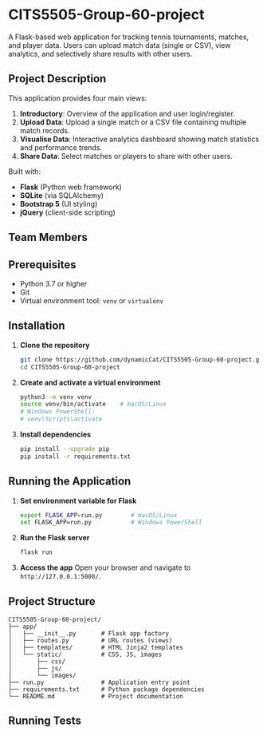 # CITS5505-Group-60-project

A Flask-based web application for tracking tennis tournaments, matches, and player data. Users can upload match data (single or CSV), view analytics, and selectively share results with other users.

## Project Description

This application provides four main views:

1. **Introductory**: Overview of the application and user login/register.
2. **Upload Data**: Upload a single match or a CSV file containing multiple match records.
3. **Visualise Data**: Interactive analytics dashboard showing match statistics and performance trends.
4. **Share Data**: Select matches or players to share with other users.

Built with:

* **Flask** (Python web framework)
* **SQLite** (via SQLAlchemy)
* **Bootstrap 5** (UI styling)
* **jQuery** (client-side scripting)

## Team Members

## Prerequisites

* Python 3.7 or higher
* Git
* Virtual environment tool: `venv` or `virtualenv`

## Installation

1. **Clone the repository**
   ```bash
   git clone https://github.com/dynamicCat/CITS5505-Group-60-project.git
   cd CITS5505-Group-60-project
   ```
2. **Create and activate a virtual environment**
   ```bash
   python3 -m venv venv
   source venv/bin/activate    # macOS/Linux
   # Windows PowerShell:
   # venv\Scripts\activate
   ```
3. **Install dependencies**
   ```bash
   pip install --upgrade pip
   pip install -r requirements.txt
   ```

## Running the Application

1. **Set environment variable for Flask**
   ```bash
   export FLASK_APP=run.py        # macOS/Linux
   set FLASK_APP=run.py           # Windows PowerShell
   ```
2. **Run the Flask server**
   ```bash
   flask run
   ```
3. **Access the app** Open your browser and navigate to `http://127.0.0.1:5000/`.

## Project Structure

```
CITS5505-Group-60-project/
├── app/
│   ├── __init__.py       # Flask app factory
│   ├── routes.py         # URL routes (views)
│   ├── templates/        # HTML Jinja2 templates
│   └── static/           # CSS, JS, images
│       ├── css/
│       ├── js/
│       └── images/
├── run.py                # Application entry point
├── requirements.txt      # Python package dependencies
└── README.md             # Project documentation
```

## Running Tests
